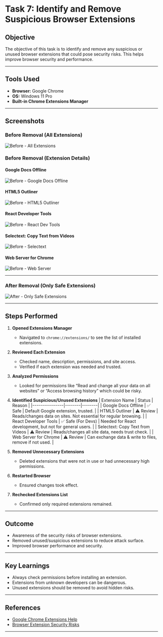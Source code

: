 # Task 7: Identify and Remove Suspicious Browser Extensions

## Objective
The objective of this task is to identify and remove any suspicious or unused browser extensions that could pose security risks. This helps improve browser security and performance.

---

## Tools Used
- **Browser:** Google Chrome
- **OS:** Windows 11 Pro
- **Built-in Chrome Extensions Manager**

---

## Screenshots

### Before Removal (All Extensions)
![Before - All Extensions](ext1.png)

### Before Removal (Extension Details)
#### Google Docs Offline
![Before - Google Docs Offline](ext2.png)

#### HTML5 Outliner
![Before - HTML5 Outliner](ext3.png)

#### React Developer Tools
![Before - React Dev Tools](ext4.png)

#### Selectext: Copy Text from Videos
![Before - Selectext](ext5.png)

#### Web Server for Chrome
![Before - Web Server](ext6.png)

---

### After Removal (Only Safe Extensions)
![After - Only Safe Extensions](after.png)

---

## Steps Performed

1. **Opened Extensions Manager**
   - Navigated to `chrome://extensions/` to see the list of installed extensions.

2. **Reviewed Each Extension**
   - Checked name, description, permissions, and site access.
   - Verified if each extension was needed and trusted.

3. **Analyzed Permissions**
   - Looked for permissions like “Read and change all your data on all websites” or “Access browsing history” which could be risky.

4. **Identified Suspicious/Unused Extensions**
   | Extension Name | Status | Reason |
   |----------------|--------|--------|
   | Google Docs Offline | ✅ Safe | Default Google extension, trusted. |
   | HTML5 Outliner | ⚠ Review | Reads/changes data on sites. Not essential for regular browsing. |
   | React Developer Tools | ✅ Safe (For Devs) | Needed for React development, but not for general users. |
   | Selectext: Copy Text from Videos | ⚠ Review | Reads/changes all site data, needs trust check. |
   | Web Server for Chrome | ⚠ Review | Can exchange data & write to files, remove if not used. |

5. **Removed Unnecessary Extensions**
   - Deleted extensions that were not in use or had unnecessary high permissions.

6. **Restarted Browser**
   - Ensured changes took effect.

7. **Rechecked Extensions List**
   - Confirmed only required extensions remained.

---

## Outcome
- Awareness of the security risks of browser extensions.
- Removed unused/suspicious extensions to reduce attack surface.
- Improved browser performance and security.

---

## Key Learnings
- Always check permissions before installing an extension.
- Extensions from unknown developers can be dangerous.
- Unused extensions should be removed to avoid hidden risks.

---

## References
- [Google Chrome Extensions Help](https://support.google.com/chrome_webstore/answer/2664769)
- [Browser Extension Security Risks](https://www.kaspersky.com/resource-center/threats/browser-extensions)

---
